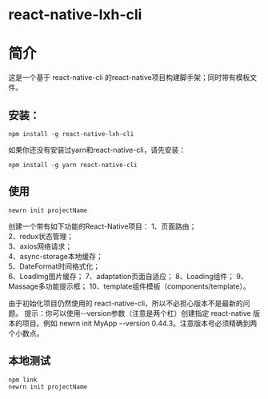 react-native-lxh-cli
===
简介
===
这是一个基于 react-native-cli 的react-native项目构建脚手架；同时带有模板文件。  

安装：  
---
    npm install -g react-native-lxh-cli
    
如果你还没有安装过yarn和react-native-cli，请先安装：

    npm install -g yarn react-native-cli   
使用
---
    newrn init projectName 
创建一个带有如下功能的React-Native项目：
1、页面路由；  
2、redux状态管理；  
3、axios网络请求；  
4、async-storage本地缓存；  
5、DateFormat时间格式化；  
6、LoadImg图片缓存；
7、adaptation页面自适应；
8、Loading组件；
9、Massage多功能提示框；
10、template组件模板（components/template）。

由于初始化项目仍然使用的 react-native-cli，所以不必担心版本不是最新的问题。
提示：你可以使用--version参数（注意是两个杠）创建指定 react-native 版本的项目。例如 newrn init MyApp --version 0.44.3。注意版本号必须精确到两个小数点。

本地测试
---
    npm link  
    newrn init projectName
